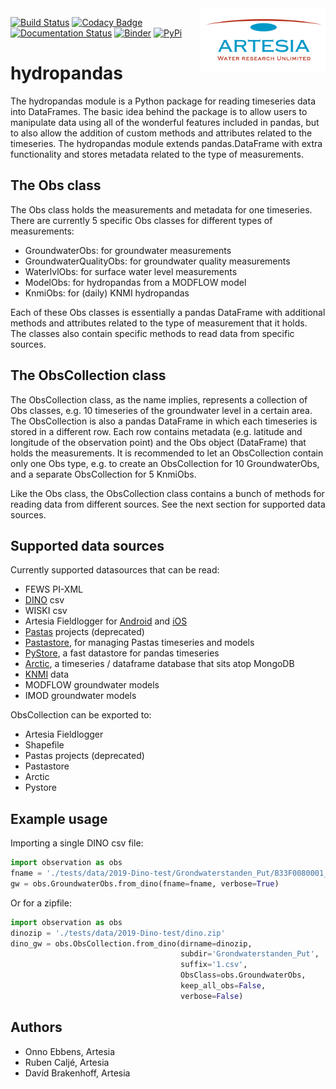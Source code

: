<img src="/docs/_static/Artesia_logo.jpg" alt="Artesia" width="200" align="right">

[![Build Status](https://travis-ci.com/ArtesiaWater/hydropandas.svg?branch=master)](https://travis-ci.com/ArtesiaWater/hydropandas)
[![Codacy Badge](https://app.codacy.com/project/badge/Grade/998663562724492c812831f714d3c244)](https://www.codacy.com/manual/ArtesiaWater/hydropandas?utm_source=github.com&amp;utm_medium=referral&amp;utm_content=ArtesiaWater/hydropandas&amp;utm_campaign=Badge_Grade)
[![Documentation Status](https://readthedocs.org/projects/hydropandas/badge/?version=latest)](https://hydropandas.readthedocs.io/en/latest/?badge=latest)
[![Binder](https://mybinder.org/badge_logo.svg)](https://mybinder.org/v2/gh/ArtesiaWater/hydropandas/master)
[![PyPi](https://img.shields.io/pypi/v/hydropandas.svg)](https://pypi.python.org/pypi/pastas)

# hydropandas
The hydropandas module is a Python package for reading timeseries data into DataFrames. The basic idea behind the package is to allow users to manipulate data using all of the wonderful features included in pandas, but to also allow the addition of custom methods and attributes related to the timeseries. The hydropandas module extends pandas.DataFrame with extra functionality and stores metadata related to the type of measurements.

## The Obs class
The Obs class holds the measurements and metadata for one timeseries. There are currently 5 specific Obs classes for different types of measurements:
  - GroundwaterObs: for groundwater measurements
  - GroundwaterQualityObs: for groundwater quality measurements
  - WaterlvlObs: for surface water level measurements
  - ModelObs: for hydropandas from a MODFLOW model
  - KnmiObs: for (daily) KNMI hydropandas

Each of these Obs classes is essentially a pandas DataFrame with additional methods and attributes related to the type of measurement that it holds. The classes also contain specific methods to read data from specific sources.

## The ObsCollection class
The ObsCollection class, as the name implies, represents a collection of Obs classes, e.g. 10 timeseries of the groundwater level in a certain area. The ObsCollection is also a pandas DataFrame in which each timeseries is stored in a different row. Each row contains metadata (e.g. latitude and longitude of the observation point) and the Obs object (DataFrame) that holds the measurements. It is recommended to let an ObsCollection contain only one Obs type, e.g. to create an ObsCollection for 10 GroundwaterObs, and a separate ObsCollection for 5 KnmiObs.

Like the Obs class, the ObsCollection class contains a bunch of methods for reading data from different sources. See the next section for supported data sources.

## Supported data sources
Currently supported datasources that can be read:
  - FEWS PI-XML
  - [DINO](www.dinoloket.nl) csv
  - WISKI csv
  - Artesia Fieldlogger for [Android](https://play.google.com/store/apps/details?id=nl.artesia.fieldlogger&hl=en) and [iOS](https://apps.apple.com/nl/app/fieldlogger/id924565721)
  - [Pastas](https://github.com/pastas/pastas) projects (deprecated)
  - [Pastastore](https://github.com/pastas/pastastore), for managing Pastas timeseries and models
  - [PyStore](https://github.com/ranaroussi/pystore), a fast datastore for pandas timeseries
  - [Arctic](https://github.com/man-group/arctic), a timeseries / dataframe database that sits atop MongoDB
  - [KNMI](https://www.knmi.nl/kennis-en-datacentrum/achtergrond/data-ophalen-vanuit-een-script) data
  - MODFLOW groundwater models
  - IMOD groundwater models

ObsCollection can be exported to:
  - Artesia Fieldlogger
  - Shapefile
  - Pastas projects (deprecated)
  - Pastastore
  - Arctic
  - Pystore

## Example usage
Importing a single DINO csv file:
```python
import observation as obs
fname = './tests/data/2019-Dino-test/Grondwaterstanden_Put/B33F0080001_1.csv'
gw = obs.GroundwaterObs.from_dino(fname=fname, verbose=True)
```

Or for a zipfile:
```python
import observation as obs
dinozip = './tests/data/2019-Dino-test/dino.zip'
dino_gw = obs.ObsCollection.from_dino(dirname=dinozip,
                                      subdir='Grondwaterstanden_Put',
                                      suffix='1.csv',
                                      ObsClass=obs.GroundwaterObs,
                                      keep_all_obs=False,
                                      verbose=False)
```

## Authors
  - Onno Ebbens, Artesia
  - Ruben Caljé, Artesia
  - Davíd Brakenhoff, Artesia
